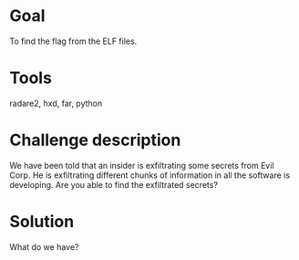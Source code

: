 # Goal
To find the flag from the ELF files.
# Tools
radare2, hxd, far, python
# Challenge description
We have been told that an insider is exfiltrating some secrets from Evil Corp. He is exfiltrating different chunks of information in all the software is developing. Are you able to find the exfiltrated secrets?
# Solution
What do we have?
